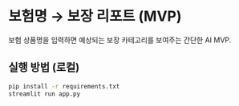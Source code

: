 # 보험명 → 보장 리포트 (MVP)

보험 상품명을 입력하면 예상되는 보장 카테고리를 보여주는 간단한 AI MVP.

## 실행 방법 (로컬)

```bash
pip install -r requirements.txt
streamlit run app.py

